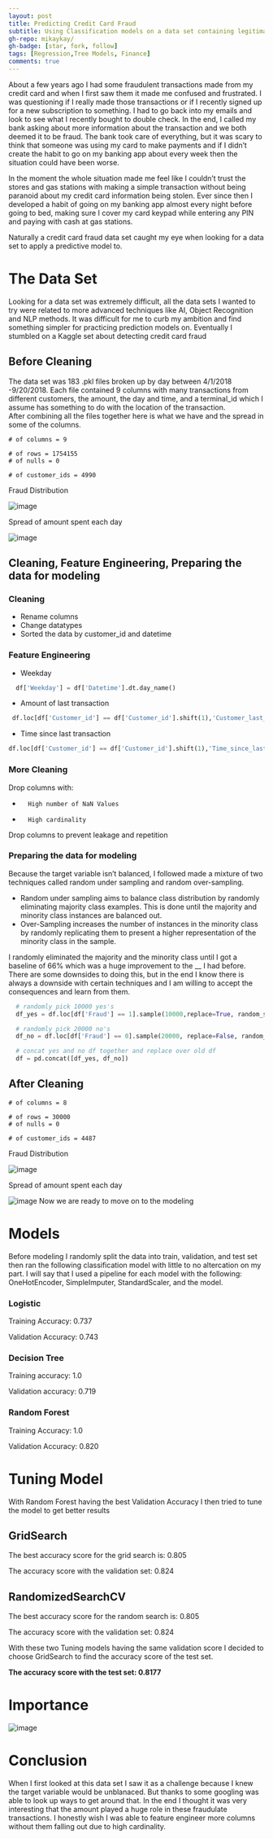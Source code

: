 ```yaml
---
layout: post
title: Predicting Credit Card Fraud
subtitle: Using Classification models on a data set containing legitimate and fraudulent transactions.
gh-repo: mikaykay/
gh-badge: [star, fork, follow]
tags: [Regression,Tree Models, Finance]
comments: true
---
```


About a few years ago I had some fraudulent transactions made from my credit card and when I first saw them it made me confused and frustrated. I was questioning if I really made those transactions or if I recently signed up for a new subscription to something. I had to go back into my emails and look to see what I recently bought to double check. In the end, I called my bank asking about more information about the transaction and we both deemed it to be fraud. The bank took care of everything, but it was scary to think that someone was using my card to make payments and if I didn’t create the habit to go on my banking app about every week then the situation could have been worse. 


In the moment the whole situation made me feel like I couldn’t trust the stores and gas stations with making a simple transaction without being paranoid about my credit card information being stolen. Ever since then I developed a habit of going on my banking app almost every night before going to bed, making sure I cover my card keypad while entering any PIN and paying with cash at gas stations. 


Naturally a credit card fraud data set caught my eye when looking for a data set to apply a predictive model to.  


# The Data Set
Looking for a data set was extremely difficult, all the data sets I wanted to try were related to more advanced techniques like AI, Object Recognition and NLP methods. It was difficult for me to curb my ambition and find something simpler for practicing prediction models on. 
Eventually I stumbled on a Kaggle set about detecting credit card fraud
## Before Cleaning
The data set was 183 .pkl files broken up by day between 4/1/2018 -9/20/2018. Each file contained 9 columns with many transactions from different customers, the amount, the day and time, and a terminal_id which I assume has something to do with the location of the transaction.  
After combining all the files together here is what we have and the spread in some of the columns.

~~~
# of columns = 9

# of rows = 1754155
# of nulls = 0

# of customer_ids = 4990
~~~
Fraud Distribution

![image](https://user-images.githubusercontent.com/53801463/131184070-a3f76f42-075b-44ec-903c-b61e454f92b6.png)

Spread of amount spent each day

![image](https://user-images.githubusercontent.com/53801463/131184117-8e8099b9-979c-4bf0-8b3c-f6fcd930723a.png)

## Cleaning, Feature Engineering, Preparing the data for modeling
### Cleaning
-	Rename columns
-	Change datatypes
-	Sorted the data by customer_id and datetime
### Feature Engineering
-	Weekday
```python
  df['Weekday'] = df['Datetime'].dt.day_name()
```
-	Amount of last transaction
```python
 df.loc[df['Customer_id'] == df['Customer_id'].shift(1),'Customer_last_transaction_amount'] = df['Amount'].shift(1)
```
-	Time since last transaction
```python
df.loc[df['Customer_id'] == df['Customer_id'].shift(1),'Time_since_last_cust_transaction'] = round((df['Datetime']-df['Datetime'].shift(1)).dt.total_seconds()/3600,1)
```

### More Cleaning 
Drop columns with:
-		High number of NaN Values
-		High cardinality
Drop columns to prevent leakage and repetition

### Preparing the data for modeling
Because the target variable isn’t balanced, I followed made a mixture of two techniques called random under sampling and random over-sampling.
-	Random under sampling aims to balance class distribution by randomly eliminating majority class examples. This is done until the majority and minority class instances are balanced out. 
-	Over-Sampling increases the number of instances in the minority class by randomly replicating them to present a higher representation of the minority class in the sample.

I randomly eliminated the majority and the minority class until I got a baseline of 66% which was a huge improvement to the __ I had before.
There are some downsides to doing this, but in the end I know there is always a downside with certain techniques and I am willing to accept the consequences and learn from them.

```python
  # randomly pick 10000 yes's
  df_yes = df.loc[df['Fraud'] == 1].sample(10000,replace=True, random_state=35)

  # randomly pick 20000 no's
  df_no = df.loc[df['Fraud'] == 0].sample(20000, replace=False, random_state=35)

  # concat yes and no df together and replace over old df
  df = pd.concat([df_yes, df_no])
```
## After Cleaning
~~~
# of columns = 8

# of rows = 30000
# of nulls = 0

# of customer_ids = 4487
~~~
Fraud Distribution

![image](https://user-images.githubusercontent.com/53801463/131184820-db24372b-cd20-43ea-b243-95f184d99362.png)

Spread of amount spent each day

![image](https://user-images.githubusercontent.com/53801463/131184832-683c81bc-8a96-4cb9-aac6-4a925f2d6f22.png)
Now we are ready to move on to the modeling

# Models
Before modeling I randomly split the data into train, validation, and test set then ran the following classification model with little to no altercation on my part. I will say that I used a pipeline for each model with the following: OneHotEncoder, SimpleImputer, StandardScaler, and the model.

### Logistic
Training Accuracy: 0.737

Validation Accuracy: 0.743

### Decision Tree
Training accuracy: 1.0

Validation accuracy: 0.719

### Random Forest
Training Accuracy: 1.0

Validation Accuracy: 0.820

# Tuning Model
With Random Forest having the best Validation Accuracy I then tried to tune the model to get better results

## GridSearch
The best accuracy score for the grid search is: 0.805

The accuracy score with the validation set: 0.824
## RandomizedSearchCV
The best accuracy score for the random search is: 0.805

The accuracy score with the validation set: 0.824

With these two Tuning models having the same validation score I decided to choose GridSearch to find the accuracy score of the test set.

**The accuracy score with the test set: 0.8177**

# Importance 
![image](https://user-images.githubusercontent.com/53801463/131191707-0334c3f7-2345-434f-92de-4a9b6d7c9602.png)

# Conclusion
When I first looked at this data set I saw it as a challenge because I knew the target variable would be unblanaced. But thanks to some googling was able to look up ways to get around that. In the end I thought it was very interesting that the amount played a huge role in these fraudulate transactions. I honestly wish I was able to feature engineer more columns without them falling out due to high cardinality.
